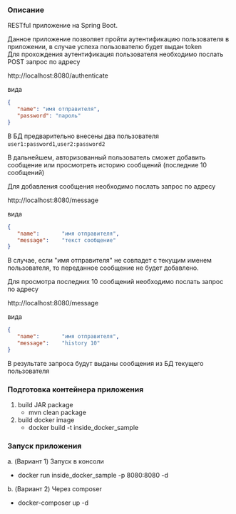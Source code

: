 ### Описание

RESTful приложение на Spring Boot.

Данное приложение позволяет пройти аутентификацию пользователя в приложении,
в случае успеха пользователю будет выдан token<br>
Для прохождения аутентификация пользователя необходимо послать POST запрос по адресу

http://localhost:8080/authenticate

вида

```json
{
   "name": "имя отправителя",
   "password": "пароль"
}
```
В БД предварительно внесены два пользователя `user1:password1`,`user2:password2`

В дальнейшем, авторизованный пользователь сможет добавить сообщение или просмотреть историю сообщений (последние 10 сообщений)

Для добавления сообщения необходимо послать запрос по адресу 

http://localhost:8080/message

вида
```json
{
   "name":       "имя отправителя",
   "message":    "текст сообщение"
}
```
В случае, если "имя отправителя" не совпадет с текущим именем пользователя, то переданное сообщение не будет добавлено.

Для просмотра последних 10 сообщений необходимо послать запрос по адресу

http://localhost:8080/message

вида
```json
{
   "name":       "имя отправителя",
   "message":    "history 10"
}
```
В результате запроса будут выданы сообщения из БД текущего пользователя



### Подготовка контейнера приложения
1. build JAR package
   - mvn clean package
2. build docker image
   - docker build -t inside_docker_sample

### Запуск приложения
   a. (Вариант 1) Запуск в консоли
   - docker run inside_docker_sample -p 8080:8080 -d

   b. (Вариант 2) Через composer
   - docker-composer up -d
      

